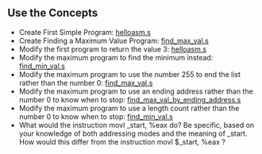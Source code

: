 ## Use the Concepts

- Create First Simple Program: [helloasm.s](helloasm.s)
- Create Finding a Maximum Value Program: [find_max_val.s](find_max_val.s)
- Modify the first program to return the value 3: [helloasm.s](helloasm.s)
- Modify the maximum program to find the minimum instead: [find_min_val.s](find_min_val.s)
- Modify the maximum program to use the number 255 to end the list rather than the number 0: [find_max_val.s](find_max_val.s)
- Modify the maximum program to use an ending address rather than the number 0 to know when to stop: [find_max_val_by_ending_address.s](find_max_val_by_ending_address.s)
- Modify the maximum program to use a length count rather than the number 0 to know when to stop: [find_min_val.s](find_min_val.s)
- What would the instruction movl _start, %eax do? Be specific, based on your knowledge of both addressing modes and the meaning of _start. How would this differ from the instruction movl $_start, %eax ?